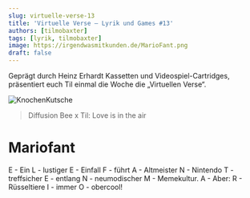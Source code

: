 ```yaml
---
slug: virtuelle-verse-13
title: 'Virtuelle Verse – Lyrik und Games #13'
authors: [tilmobaxter]
tags: [lyrik, tilmobaxter]
image: https://irgendwasmitkunden.de/MarioFant.png
draft: false
---
```


Geprägt durch Heinz Erhardt Kassetten und Videospiel-Cartridges, präsentiert euch Til einmal die Woche die „Virtuellen Verse“.
<!--truncate-->

![KnochenKutsche](https://irgendwasmitkunden.de/MarioFant.png)
> Diffusion Bee x Til: Love is in the air

# Mariofant

E - Ein
L - lustiger
E - Einfall
F - führt
A - Altmeister
N - Nintendo
T - treffsicher
E - entlang 
N - neumodischer 
M - Memekultur.
A - Aber:
R - Rüsseltiere
I - immer
O - obercool!
